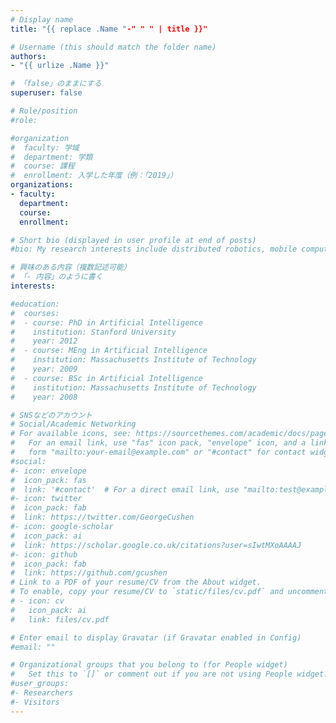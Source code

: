 ```yaml
---
# Display name
title: "{{ replace .Name "-" " " | title }}"

# Username (this should match the folder name)
authors:
- "{{ urlize .Name }}"

# 「false」のままにする
superuser: false

# Role/position
#role:

#organization
#  faculty: 学域
#  department: 学類
#  course: 課程
#  enrollment: 入学した年度（例：「2019」）
organizations:
- faculty: 
  department: 
  course: 
  enrollment: 

# Short bio (displayed in user profile at end of posts)
#bio: My research interests include distributed robotics, mobile computing and programmable matter.

# 興味のある内容（複数記述可能）
# 「- 内容」のように書く
interests:

#education:
#  courses:
#  - course: PhD in Artificial Intelligence
#    institution: Stanford University
#    year: 2012
#  - course: MEng in Artificial Intelligence
#    institution: Massachusetts Institute of Technology
#    year: 2009
#  - course: BSc in Artificial Intelligence
#    institution: Massachusetts Institute of Technology
#    year: 2008

# SNSなどのアカウント
# Social/Academic Networking
# For available icons, see: https://sourcethemes.com/academic/docs/page-builder/#icons
#   For an email link, use "fas" icon pack, "envelope" icon, and a link in the
#   form "mailto:your-email@example.com" or "#contact" for contact widget.
#social:
#- icon: envelope
#  icon_pack: fas
#  link: '#contact'  # For a direct email link, use "mailto:test@example.org".
#- icon: twitter
#  icon_pack: fab
#  link: https://twitter.com/GeorgeCushen
#- icon: google-scholar
#  icon_pack: ai
#  link: https://scholar.google.co.uk/citations?user=sIwtMXoAAAAJ
#- icon: github
#  icon_pack: fab
#  link: https://github.com/gcushen
# Link to a PDF of your resume/CV from the About widget.
# To enable, copy your resume/CV to `static/files/cv.pdf` and uncomment the lines below.
# - icon: cv
#   icon_pack: ai
#   link: files/cv.pdf

# Enter email to display Gravatar (if Gravatar enabled in Config)
#email: ""

# Organizational groups that you belong to (for People widget)
#   Set this to `[]` or comment out if you are not using People widget.
#user_groups:
#- Researchers
#- Visitors
---
```

